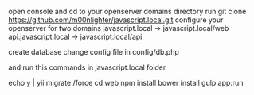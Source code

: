 open console and cd to your openserver domains directory
run git clone https://github.com/m00nlighter/javascript.local.git
configure your openserver for two domains
javascript.local -> javascript.local/web
api.javascript.local -> javascript.local/api

create database
change config file in config/db.php

and run this commands in javascript.local folder

echo y | yii migrate /force
cd web
npm install
bower install
gulp app:run
